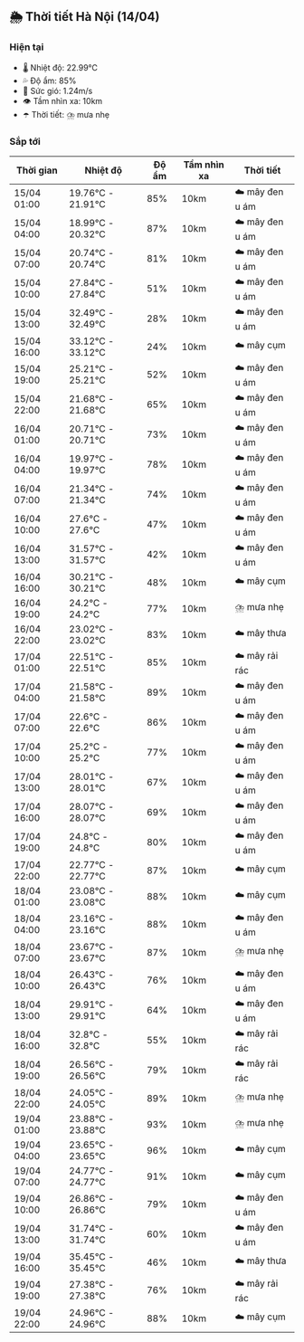 ## 🌦️ Thời tiết Hà Nội (14/04)

### Hiện tại

- 🌡️ Nhiệt độ: 22.99℃
- 💦 Độ ẩm: 85%
- 💨 Sức gió: 1.24m/s
- 👁️ Tầm nhìn xa: 10km
- ☂️ Thời tiết: ⛈️ mưa nhẹ

### Sắp tới

| Thời gian | Nhiệt độ | Độ ẩm | Tầm nhìn xa | Thời tiết |
| --- | --- | --- | --- | --- |
| 15/04 01:00 | 19.76℃ - 21.91℃ | 85% | 10km | ☁️ mây đen u ám |
| 15/04 04:00 | 18.99℃ - 20.32℃ | 87% | 10km | ☁️ mây đen u ám |
| 15/04 07:00 | 20.74℃ - 20.74℃ | 81% | 10km | ☁️ mây đen u ám |
| 15/04 10:00 | 27.84℃ - 27.84℃ | 51% | 10km | ☁️ mây đen u ám |
| 15/04 13:00 | 32.49℃ - 32.49℃ | 28% | 10km | ☁️ mây đen u ám |
| 15/04 16:00 | 33.12℃ - 33.12℃ | 24% | 10km | ☁️ mây cụm |
| 15/04 19:00 | 25.21℃ - 25.21℃ | 52% | 10km | ☁️ mây đen u ám |
| 15/04 22:00 | 21.68℃ - 21.68℃ | 65% | 10km | ☁️ mây đen u ám |
| 16/04 01:00 | 20.71℃ - 20.71℃ | 73% | 10km | ☁️ mây đen u ám |
| 16/04 04:00 | 19.97℃ - 19.97℃ | 78% | 10km | ☁️ mây đen u ám |
| 16/04 07:00 | 21.34℃ - 21.34℃ | 74% | 10km | ☁️ mây đen u ám |
| 16/04 10:00 | 27.6℃ - 27.6℃ | 47% | 10km | ☁️ mây đen u ám |
| 16/04 13:00 | 31.57℃ - 31.57℃ | 42% | 10km | ☁️ mây đen u ám |
| 16/04 16:00 | 30.21℃ - 30.21℃ | 48% | 10km | ☁️ mây cụm |
| 16/04 19:00 | 24.2℃ - 24.2℃ | 77% | 10km | ⛈️ mưa nhẹ |
| 16/04 22:00 | 23.02℃ - 23.02℃ | 83% | 10km | ☁️ mây thưa |
| 17/04 01:00 | 22.51℃ - 22.51℃ | 85% | 10km | ☁️ mây rải rác |
| 17/04 04:00 | 21.58℃ - 21.58℃ | 89% | 10km | ☁️ mây đen u ám |
| 17/04 07:00 | 22.6℃ - 22.6℃ | 86% | 10km | ☁️ mây đen u ám |
| 17/04 10:00 | 25.2℃ - 25.2℃ | 77% | 10km | ☁️ mây đen u ám |
| 17/04 13:00 | 28.01℃ - 28.01℃ | 67% | 10km | ☁️ mây đen u ám |
| 17/04 16:00 | 28.07℃ - 28.07℃ | 69% | 10km | ☁️ mây đen u ám |
| 17/04 19:00 | 24.8℃ - 24.8℃ | 80% | 10km | ☁️ mây đen u ám |
| 17/04 22:00 | 22.77℃ - 22.77℃ | 87% | 10km | ☁️ mây cụm |
| 18/04 01:00 | 23.08℃ - 23.08℃ | 88% | 10km | ☁️ mây cụm |
| 18/04 04:00 | 23.16℃ - 23.16℃ | 88% | 10km | ☁️ mây đen u ám |
| 18/04 07:00 | 23.67℃ - 23.67℃ | 87% | 10km | ⛈️ mưa nhẹ |
| 18/04 10:00 | 26.43℃ - 26.43℃ | 76% | 10km | ☁️ mây đen u ám |
| 18/04 13:00 | 29.91℃ - 29.91℃ | 64% | 10km | ☁️ mây đen u ám |
| 18/04 16:00 | 32.8℃ - 32.8℃ | 55% | 10km | ☁️ mây rải rác |
| 18/04 19:00 | 26.56℃ - 26.56℃ | 79% | 10km | ☁️ mây rải rác |
| 18/04 22:00 | 24.05℃ - 24.05℃ | 89% | 10km | ⛈️ mưa nhẹ |
| 19/04 01:00 | 23.88℃ - 23.88℃ | 93% | 10km | ⛈️ mưa nhẹ |
| 19/04 04:00 | 23.65℃ - 23.65℃ | 96% | 10km | ☁️ mây cụm |
| 19/04 07:00 | 24.77℃ - 24.77℃ | 91% | 10km | ☁️ mây cụm |
| 19/04 10:00 | 26.86℃ - 26.86℃ | 79% | 10km | ☁️ mây đen u ám |
| 19/04 13:00 | 31.74℃ - 31.74℃ | 60% | 10km | ☁️ mây đen u ám |
| 19/04 16:00 | 35.45℃ - 35.45℃ | 46% | 10km | ☁️ mây thưa |
| 19/04 19:00 | 27.38℃ - 27.38℃ | 76% | 10km | ☁️ mây rải rác |
| 19/04 22:00 | 24.96℃ - 24.96℃ | 88% | 10km | ☁️ mây cụm |
